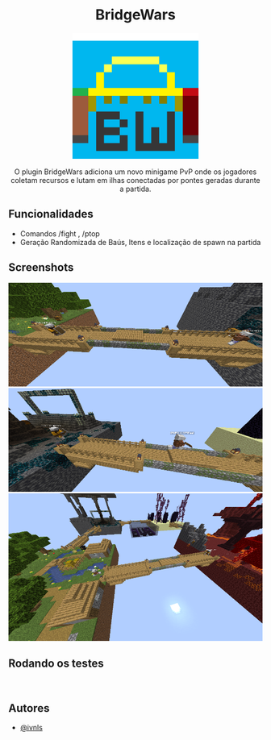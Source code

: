 <h1 align="center">BridgeWars</h1>

<p align="center">
    <img src="images/bw-logo.png" alt="Logo" width="250"/>
</p>

<p align="center">
    O plugin BridgeWars adiciona um novo minigame PvP onde os jogadores coletam recursos e lutam em ilhas conectadas por pontes geradas durante a partida.
</p>

## Funcionalidades

- Comandos /fight <Modo de jogo>, /ptop <Modo de jogo> <Quantidade de players listadps>
- Geração Randomizada de Baús, Itens e localização de spawn na partida


## Screenshots

![App Screenshot](images/1.png)
![App Screenshot](images/2.png)
![App Screenshot](images/5.png)


## Rodando os testes


```bash
  
```


## Autores

- [@ivnls](https://www.github.com/ivnls)

